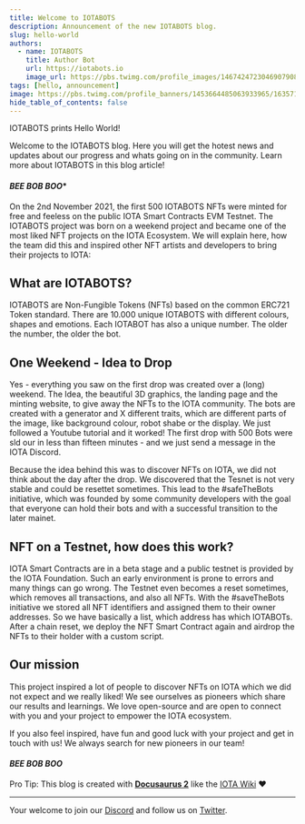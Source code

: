 ```yaml
---
title: Welcome to IOTABOTS
description: Announcement of the new IOTABOTS blog.
slug: hello-world
authors:
  - name: IOTABOTS
    title: Author Bot
    url: https://iotabots.io
    image_url: https://pbs.twimg.com/profile_images/1467424723046907908/lwwUiwWo_400x400.jpg
tags: [hello, announcement]
image: https://pbs.twimg.com/profile_banners/1453664485063933965/1635716136/600x200
hide_table_of_contents: false
---
```


IOTABOTS prints Hello World!

Welcome to the IOTABOTS blog. Here you will get the hotest news and updates about our progress and whats going on in the community. Learn more about IOTABOTS in this blog article!

<!--truncate-->

#### *BEE* *BOB* *BOO**

On the 2nd November 2021, the first 500 IOTABOTS NFTs were minted for free and feeless on the public IOTA Smart Contracts EVM Testnet. The IOTABOTS project was born on a weekend project and became one of the most liked NFT projects on the IOTA Ecosystem. We will explain here, how the team did this and inspired other NFT artists and developers to bring their projects to IOTA: 

## What are IOTABOTS?
IOTABOTS are Non-Fungible Tokens (NFTs) based on the common ERC721 Token standard. There are 10.000 unique IOTABOTS with different colours, shapes and emotions. Each IOTABOT has also a unique number. The older the number, the older the bot.

## One Weekend - Idea to Drop
Yes - everything you saw on the first drop was created over a (long) weekend. The Idea, the beautiful 3D graphics, the landing page and the minting website, to give away the NFTs to the IOTA community. The bots are created with a generator and X different traits, which are different parts of the image, like background colour, robot shabe or the display. We just followed a Youtube tutorial and it worked! The first drop with 500 Bots were sld our in less than fifteen minutes - and we just send a message in the IOTA Discord.

Because the idea behind this was to discover NFTs on IOTA, we did not think about the day after the drop. We discovered that the Tesnet is not very stable and could be resettet sometimes. This lead to the #safeTheBots initiative, which was founded by some community developers with the goal that everyone can hold their bots and with a successful transition to the later mainet. 


## NFT on a Testnet, how does this work?
IOTA Smart Contracts are in a beta stage and a public testnet is provided by the IOTA Foundation. Such an early environment is prone to errors and many things can go wrong. The Testnet even becomes a reset sometimes, which removes all transactions, and also all NFTs. With the #saveTheBots initiative we stored all NFT identifiers and assigned them to their owner addresses. So we have basically a list, which address has which IOTABOTs. After a chain reset, we deploy the NFT Smart Contract again and airdrop the NFTs to their holder with a custom script. 

## Our mission
This project inspired a lot of people to discover NFTs on IOTA which we did not expect and we really liked! We see ourselves as pioneers which share our results and learnings. We love open-source and are open to connect with you and your project to empower the IOTA ecosystem.

If you also feel inspired, have fun and good luck with your project and get in touch with us! We always search for new pioneers in our team!

#### *BEE* *BOB* *BOO* 


Pro Tip: This blog is created with [**Docusaurus 2**](https://docusaurus.io/) like the [IOTA Wiki](https://wiki.iota.org/) ❤️

--- 

Your welcome to join our [Discord](https://discord.gg/iotabots) and follow us on [Twitter](https://twitter.com/iotabots).